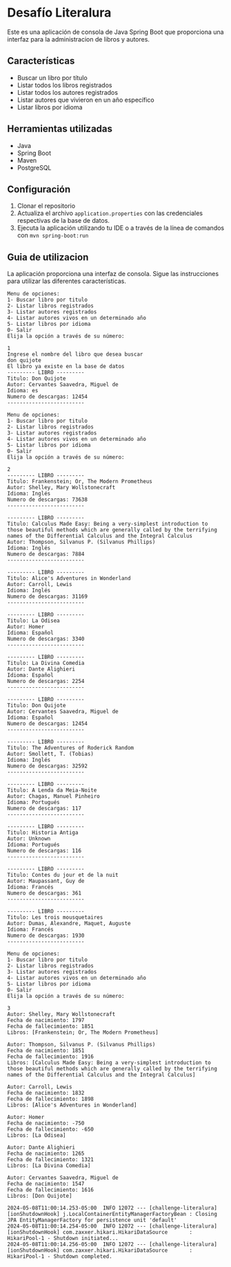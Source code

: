 # Desafío Literalura

Este es una aplicación de consola de Java Spring Boot que proporciona una interfaz para la administracion de libros y autores.

## Características

- Buscar un libro por título
- Listar todos los libros registrados
- Listar todos los autores registrados
- Listar autores que vivieron en un año específico
- Listar libros por idioma

## Herramientas utilizadas

- Java
- Spring Boot
- Maven
- PostgreSQL

## Configuración

1. Clonar el repositorio
2. Actualiza el archivo `application.properties` con las credenciales respectivas de la base de datos.
3. Ejecuta la aplicación utilizando tu IDE o a través de la línea de comandos con `mvn spring-boot:run`

## Guia de utilizacion

La aplicación proporciona una interfaz de consola. Sigue las instrucciones para utilizar las diferentes características.

```
Menu de opciones:
1- Buscar libro por titulo
2- Listar libros registrados
3- Listar autores registrados
4- Listar autores vivos en un determinado año
5- Listar libros por idioma
0- Salir
Elija la opción a través de su número:

1
Ingrese el nombre del libro que desea buscar
don quijote
El libro ya existe en la base de datos
--------- LIBRO ---------
Titulo: Don Quijote
Autor: Cervantes Saavedra, Miguel de
Idioma: es
Numero de descargas: 12454
-------------------------

Menu de opciones:
1- Buscar libro por titulo
2- Listar libros registrados
3- Listar autores registrados
4- Listar autores vivos en un determinado año
5- Listar libros por idioma
0- Salir
Elija la opción a través de su número:

2
--------- LIBRO ---------
Titulo: Frankenstein; Or, The Modern Prometheus
Autor: Shelley, Mary Wollstonecraft
Idioma: Inglés
Numero de descargas: 73638
-------------------------

--------- LIBRO ---------
Titulo: Calculus Made Easy: Being a very-simplest introduction to those beautiful methods which are generally called by the terrifying names of the Differential Calculus and the Integral Calculus
Autor: Thompson, Silvanus P. (Silvanus Phillips)
Idioma: Inglés
Numero de descargas: 7884
-------------------------

--------- LIBRO ---------
Titulo: Alice's Adventures in Wonderland
Autor: Carroll, Lewis
Idioma: Inglés
Numero de descargas: 31169
-------------------------

--------- LIBRO ---------
Titulo: La Odisea
Autor: Homer
Idioma: Español
Numero de descargas: 3340
-------------------------

--------- LIBRO ---------
Titulo: La Divina Comedia
Autor: Dante Alighieri
Idioma: Español
Numero de descargas: 2254
-------------------------

--------- LIBRO ---------
Titulo: Don Quijote
Autor: Cervantes Saavedra, Miguel de
Idioma: Español
Numero de descargas: 12454
-------------------------

--------- LIBRO ---------
Titulo: The Adventures of Roderick Random
Autor: Smollett, T. (Tobias)
Idioma: Inglés
Numero de descargas: 32592
-------------------------

--------- LIBRO ---------
Titulo: A Lenda da Meia-Noite
Autor: Chagas, Manuel Pinheiro
Idioma: Portugués
Numero de descargas: 117
-------------------------

--------- LIBRO ---------
Titulo: Historia Antiga
Autor: Unknown
Idioma: Portugués
Numero de descargas: 116
-------------------------

--------- LIBRO ---------
Titulo: Contes du jour et de la nuit
Autor: Maupassant, Guy de
Idioma: Francés
Numero de descargas: 361
-------------------------

--------- LIBRO ---------
Titulo: Les trois mousquetaires
Autor: Dumas, Alexandre, Maquet, Auguste
Idioma: Francés
Numero de descargas: 1930
-------------------------

Menu de opciones:
1- Buscar libro por titulo
2- Listar libros registrados
3- Listar autores registrados
4- Listar autores vivos en un determinado año
5- Listar libros por idioma
0- Salir
Elija la opción a través de su número:

3
Autor: Shelley, Mary Wollstonecraft
Fecha de nacimiento: 1797
Fecha de fallecimiento: 1851
Libros: [Frankenstein; Or, The Modern Prometheus]

Autor: Thompson, Silvanus P. (Silvanus Phillips)
Fecha de nacimiento: 1851
Fecha de fallecimiento: 1916
Libros: [Calculus Made Easy: Being a very-simplest introduction to those beautiful methods which are generally called by the terrifying names of the Differential Calculus and the Integral Calculus]

Autor: Carroll, Lewis
Fecha de nacimiento: 1832
Fecha de fallecimiento: 1898
Libros: [Alice's Adventures in Wonderland]

Autor: Homer
Fecha de nacimiento: -750
Fecha de fallecimiento: -650
Libros: [La Odisea]

Autor: Dante Alighieri
Fecha de nacimiento: 1265
Fecha de fallecimiento: 1321
Libros: [La Divina Comedia]

Autor: Cervantes Saavedra, Miguel de
Fecha de nacimiento: 1547
Fecha de fallecimiento: 1616
Libros: [Don Quijote]

2024-05-08T11:00:14.253-05:00  INFO 12072 --- [challenge-literalura] [ionShutdownHook] j.LocalContainerEntityManagerFactoryBean : Closing JPA EntityManagerFactory for persistence unit 'default'
2024-05-08T11:00:14.254-05:00  INFO 12072 --- [challenge-literalura] [ionShutdownHook] com.zaxxer.hikari.HikariDataSource       : HikariPool-1 - Shutdown initiated...
2024-05-08T11:00:14.256-05:00  INFO 12072 --- [challenge-literalura] [ionShutdownHook] com.zaxxer.hikari.HikariDataSource       : HikariPool-1 - Shutdown completed.
```
